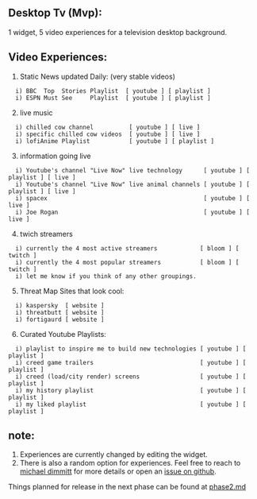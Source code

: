 ## Desktop Tv (Mvp):

1 widget, 5 video experiences for a television desktop background.

## Video Experiences: 
1) Static News updated Daily: (very stable videos)
```
  i) BBC  Top  Stories Playlist  [ youtube ] [ playlist ]
  i) ESPN Must See     Playlist  [ youtube ] [ playlist ]
```
2) live music
```
  i) chilled cow channel          [ youtube ] [ live ]
  i) specific chilled cow videos  [ youtube ] [ live ]
  i) lofiAnime Playlist           [ youtube ] [ playlist ]
```
3) information going live
```
  i) Youtube's channel "Live Now" live technology      [ youtube ] [ playlist ] [ live ]
  i) Youtube's channel "Live Now" live animal channels [ youtube ] [ playlist ] [ live ]
  i) spacex                                            [ youtube ] [ live ]
  i) Joe Rogan                                         [ youtube ] [ live ]
``` 
4) twich streamers
```
  i) currently the 4 most active streamers            [ bloom ] [ twitch ]
  i) currently the 4 most popular streamers           [ bloom ] [ twitch ]
  i) let me know if you think of any other groupings. 
```
5) Threat Map Sites that look cool:
```
  i) kaspersky  [ website ]
  i) threatbutt [ website ]
  i) fortigaurd [ website ]
```
6) Curated Youtube Playlists:
```
  i) playlist to inspire me to build new technologies [ youtube ] [ playlist ]  
  i) creed game trailers                              [ youtube ] [ playlist ]
  i) creed (load/city render) screens                 [ youtube ] [ playlist ]
  i) my history playlist                              [ youtube ] [ playlist ]
  i) my liked playlist                                [ youtube ] [ playlist ]
```
## note: 
1) Experiences are currently changed by editing the widget.
2) There is also a random option for experiences. Feel free to reach to [michael dimmitt](https://github.com/MichaelDimmitt) for more details or open an [issue on github](https://github.com/MichaelDimmitt/desktop-tv-public-facing-documentation/issues).

Things planned for release in the next phase can be found at [phase2.md](https://github.com/MichaelDimmitt/desktop-tv-public-facing-documentation/blob/master/phase2.md)

